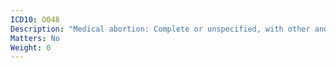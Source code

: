```yaml
---
ICD10: O048
Description: "Medical abortion: Complete or unspecified, with other and unspecified complications"
Matters: No
Weight: 0
---
```



